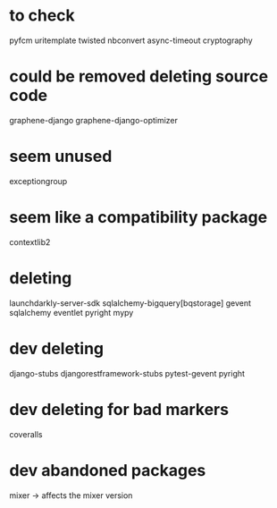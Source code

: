 # to check

pyfcm
uritemplate
twisted
nbconvert
async-timeout
cryptography

# could be removed deleting source code

graphene-django
graphene-django-optimizer

# seem unused

exceptiongroup

# seem like a compatibility package

contextlib2

# deleting

launchdarkly-server-sdk
sqlalchemy-bigquery[bqstorage]
gevent
sqlalchemy
eventlet
pyright
mypy

# dev deleting

django-stubs
djangorestframework-stubs
pytest-gevent
pyright

# dev deleting for bad markers

coveralls

# dev abandoned packages

mixer -> affects the mixer version
